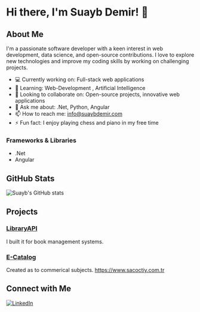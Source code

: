 # Hi there, I'm Suayb Demir! 👋

## About Me

I'm a passionate software developer with a keen interest in web development, data science, and open-source contributions. I love to explore new technologies and improve my coding skills by working on challenging projects.

- 💻 Currently working on: Full-stack web applications
- 🌱 Learning: Web-Development , Artificial Intelligence
- 👯 Looking to collaborate on: Open-source projects, innovative web applications
- 💬 Ask me about: .Net, Python, Angular
- 📫 How to reach me: info@suaybdemir.com
- ⚡ Fun fact: I enjoy playing chess and piano in my free time

### Frameworks & Libraries
- .Net
- Angular

## GitHub Stats

![Suayb's GitHub stats](https://github-readme-stats.vercel.app/api?username=suaybdemir&show_icons=true&theme=radical)

## Projects

### [LibraryAPI](https://github.com/suaybdemir/LibraryAPI)
I built it for book management systems.

### [E-Catalog](https://github.com/suaybdemir/ECommerceApp)
Created as to commerical subjects.
https://www.sacoctiy.com.tr

## Connect with Me

[![LinkedIn](https://img.shields.io/badge/LinkedIn-blue?style=flat&logo=linkedin&labelColor=blue)](https://linkedin.com/in/suaybdemir)
